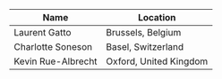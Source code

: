 | Name     |    Location |
|----------|-------------|
| Laurent Gatto | Brussels, Belgium | 
| Charlotte Soneson | Basel, Switzerland |
| Kevin Rue-Albrecht | Oxford, United Kingdom |
